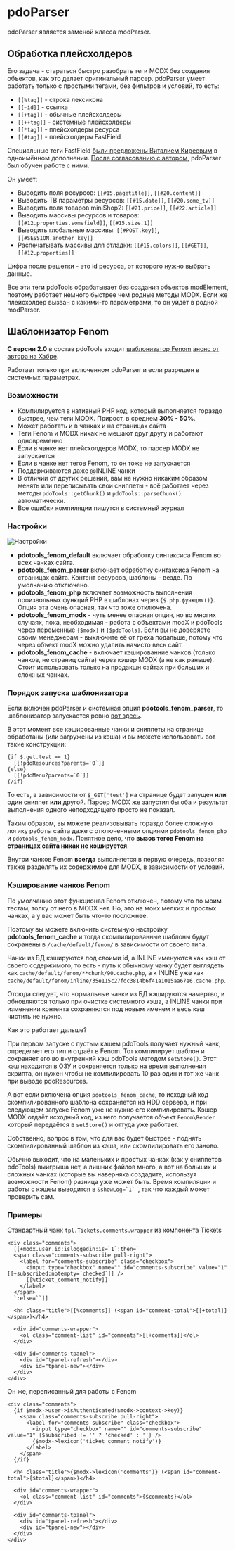 # pdoParser

pdoParser является заменой класса modParser.

## Обработка плейсхолдеров

Его задача - стараться быстро разобрать теги MODX без создания объектов, как это делает оригинальный парсер.
pdoParser умеет работать только с простыми тегами, без фильтров и условий, то есть:

- `[[%tag]]` - строка лексикона
- `[[~id]]` - ссылка
- `[[+tag]]` - обычные плейсхолдеры
- `[[++tag]]` - системные плейсхолдеры
- `[[*tag]]` - плейсхолдеры ресурса
- `[[#tag]]` - плейсхолдеры FastField

Специальные теги FastField [были предложены Виталием Киреевым](http://habrahabr.ru/post/161843/) в одноимённом дополнении.
[После согласованию с автором](https://github.com/argnist/fastField/issues/5), pdoParser был обучен работе с ними.

Он умеет:

- Выводить поля ресурсов: `[[#15.pagetitle]]`, `[[#20.content]]`
- Выводить ТВ параметры ресурсов: `[[#15.date]]`, `[[#20.some_tv]]`
- Выводить поля товаров miniShop2: `[[#21.price]]`, `[[#22.article]]`
- Выводить массивы ресурсов и товаров: `[[#12.properties.somefield]]`, `[[#15.size.1]]`
- Выводить глобальные массивы: `[[#POST.key]]`, `[[#SESSION.another_key]]`
- Распечатывать массивы для отладки: `[[#15.colors]]`, `[[#GET]]`, `[[#12.properties]]`

Цифра после решетки - это id ресурса, от которого нужно выбрать данные.

Все эти теги pdoTools обрабатывает без создания объектов modElement, поэтому работает немного быстрее чем родные методы MODX.
Если же плейсхолдер вызван с какими-то параметрами, то он уйдёт в родной modParser.

## Шаблонизатор Fenom

**С версии 2.0** в состав pdoTools входит [шаблонизатор Fenom](https://github.com/fenom-template/fenom/tree/master/docs/ru#readme) [анонс от автора на Хабре](http://habrahabr.ru/post/169525/).

Работает только при включенном pdoParser и если разрешен в системных параметрах.

### Возможности

- Компилируется в нативный PHP код, который выполняется гораздо быстрее, чем теги MODX. Прирост, в среднем **30% - 50%**.
- Может работать и в чанках и на страницах сайта
- Теги Fenom и MODX никак не мешают друг другу и работают одновременно
- Если в чанке нет плейсхолдеров MODX, то парсер MODX не запускается
- Если в чанке нет тегов Fenom, то он тоже не запускается
- Поддерживаются даже @INLINE чанки
- В отличии от других решений, вам не нужно никаким образом менять или переписывать свои сниппеты - всё работает через методы `pdoTools::getChunk()` и `pdoTools::parseChunk()` автоматически.
- Все ошибки компиляции пишутся в системный журнал

### Настройки

![Настройки](https://file.modx.pro/files/0/9/0/0902b411c53ef2417f09a03828820b69.png)

- **pdotools_fenom_default** включает обработку синтаксиса Fenom во всех чанках сайта.
- **pdotools_fenom_parser** включает обработку синтаксиса Fenom на страницах сайта. Контент ресурсов, шаблоны - везде. По умолчанию отключено.
- **pdotools_fenom_php** включает возможность выполнения произвольных функций PHP в шаблонах через `{$.php.функция()}`. Опция эта очень опасная, так что тоже отключена.
- **pdotools_fenom_modx** - чуть менее опасная опция, но во многих случаях, пока, необходимая - работа с объектами modX и pdoTools через переменные `{$modx}` и `{$pdoTools}`. Если вы не доверяете своим менеджерам - выключите её от греха подальше, потому что через объект modX можно удалить начисто весь сайт.
- **pdotools_fenom_cache** - включает кэшированние чанков (только чанков, не страниц сайта) через кэшер MODX (а не как раньше). Стоит использовать только на продакшн сайтах при больших и сложных чанках.

### Порядок запуска шаблонизатора

Если включен pdoParser и системная опция **pdotools_fenom_parser**, то шаблонизатор запускается ровно [вот здесь](https://github.com/modxcms/revolution/blob/6ab36a4742cde928e03a7ccf8d4e57190c70a08a/core/model/modx/modresponse.class.php#L83).

В этот момент все кэшированные чанки и сниппеты на странице обработаны (или загружены из кэша) и вы можете использовать вот такие конструкции:

```fenom
{if $.get.test == 1}
  [[!pdoResources?parents=`0`]]
{else}
  [[!pdoMenu?parents=`0`]]
{/if}
```

То есть, в зависимости от `$_GET['test']` на странице будет запущен **или** один сниппет **или** другой. Парсер MODX же запустил бы оба и результат выполнения одного неподходящего просто не показал.

Таким образом, вы можете реализовывать гораздо более сложную логику работы сайта даже с отключенными опциями `pdotools_fenom_php` и `pdotools_fenom_modx`. Понятное дело, что **вызов тегов Fenom на страницах сайта никак не кэшируется**.

Внутри чанков Fenom **всегда** выполняется в первую очередь, позволяя также разделять их содержимое для MODX, в зависимости от условий.

### Кэширование чанков Fenom

По умолчанию этот функционал Fenom отключен, потому что по моим тестам, толку от него в MODX нет. Но, это на моих мелких и простых чанках, а у вас может быть что-то посложнее.

Поэтому вы можете включить системную настройку **pdotools_fenom_cache** и тогда скомпилированные шаблоны будут сохранены в `/cache/default/fenom/` в зависимости от своего типа.

Чанки из БД кэшируются под своими id, а INLINE именуются как хэш от своего содержимого, то есть - путь к обычному чанку будет выглядеть как `cache/default/fenom/**chunk/90.cache.php`, а к INLINE уже как `cache/default/fenom/inline/35e115c27fdc3814b6f41a1015aa67e6.cache.php`.

Отсюда следует, что нормальные чанки из БД кэшируются намертво, и обновляются только при очистке системного кэша, а INLINE чанки при изменении контента сохраняются под новым именем и весь кэш чистить не нужно.

Как это работает дальше?

При первом запуске с пустым кэшем pdoTools получает нужный чанк, определяет его тип и отдаёт в Fenom.
Тот компилирует шаблон и сохраняет его во внутренний кэш pdoTools методом `setStore()`. Этот кэш находится в ОЗУ и сохраняется только на время выполнения скрипта, он нужен чтобы не компилировать 10 раз один и тот же чанк при выводе pdoResources.

А вот если включена опция `pdotools_fenom_cache`, то исходный код скомпилированного шаблона сохраняется на HDD сервера, и при следующем запуске Fenom уже не нужно его компилировать. Кэшер MODX отдаёт исходный код, из него получается объект `Fenom\Render` который передаётся в `setStore()` и оттуда уже работает.

Собственно, вопрос в том, что для вас будет быстрее - поднять скомпилированный шаблон из кэша, или скомпилировать его заново.

Обычно выходит, что на маленьких и простых чанках (как у сниппетов pdoTools) выигрыша нет, а лишних файлов много, а вот на больших и сложных чанках (которые вы наверняка создадите, используя возможности Fenom) разница уже может быть. Время компиляции и работы с кэшем выводится в ```&showLog=`1` ```, так что каждый может проверить сам.

### Примеры

Стандартный чанк `tpl.Tickets.comments.wrapper` из компонента Tickets

```modx
<div class="comments">
  [[+modx.user.id:isloggedin:is=`1`:then=`
  <span class="comments-subscribe pull-right">
    <label for="comments-subscribe" class="checkbox">
      <input type="checkbox" name="" id="comments-subscribe" value="1" [[+subscribed:notempty=`checked`]] />
      [[%ticket_comment_notify]]
    </label>
  </span>
  `:else=``]]

  <h4 class="title">[[%comments]] (<span id="comment-total">[[+total]]</span>)</h4>

  <div id="comments-wrapper">
    <ol class="comment-list" id="comments">[[+comments]]</ol>
  </div>

  <div id="comments-tpanel">
    <div id="tpanel-refresh"></div>
    <div id="tpanel-new"></div>
  </div>
</div>
```

Он же, переписанный для работы с Fenom

```fenom
<div class="comments">
  {if $modx->user->isAuthenticated($modx->context->key)}
    <span class="comments-subscribe pull-right">
      <label for="comments-subscribe" class="checkbox">
        <input type="checkbox" name="" id="comments-subscribe" value="1" {$subscribed != '' ? 'checked' : ''} />
        {$modx->lexicon('ticket_comment_notify')}
      </label>
    </span>
  {/if}

  <h4 class="title">{$modx->lexicon('comments')} (<span id="comment-total">{$total}</span>)</h4>

  <div id="comments-wrapper">
    <ol class="comment-list" id="comments">{$comments}</ol>
  </div>

  <div id="comments-tpanel">
    <div id="tpanel-refresh"></div>
    <div id="tpanel-new"></div>
  </div>
</div>
```
